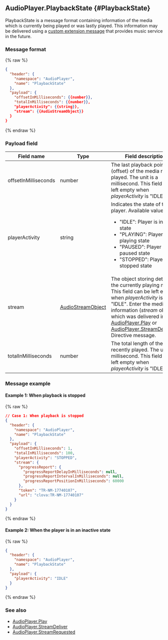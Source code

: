 ## AudioPlayer.PlaybackState {#PlaybackState}
PlaybackState is a message format containing information of the media which is currently being played or was lastly played. This information may be delivered using a [custom extension message](/CEK/References/CEK_Message_Format.md#CustomExtenstionMessage) that provides music service in the future.

### Message format
{% raw %}
```json
{
  "header": {
    "namespace": "AudioPlayer",
    "name": "PlaybackState"
  },
  "payload": {
    "offsetInMilliseconds": {{number}},
    "totalInMilliseconds": {{number}},
    "playerActivity": {{string}},
    "stream": {{AudioStreamObject}}
  }
}
```
{% endraw %}


### Payload field

| Field name  | Type  | Field description  | Required |
|---------------|---------|-----------------------------|---------|
| offsetInMilliseconds | number | The last playback point (offset) of the media recently played. The unit is a millisecond. This field can be left empty when *playerActivity* is "IDLE".  | No |
| playerActivity  | string | Indicates the state of the player. Available values are: <ul><li>"IDLE": Player is in an idle state</li><li>"PLAYING": Player is in a playing state</li><li>"PAUSED": Player is in a paused state</li><li>"STOPPED": Player is in a stopped state</li></ul> | Yes |
| stream  | [AudioStreamObject](/CIC/References/APIs/AudioPlayer.md#AudioStreamObject) | The object storing details of the currently playing media. This field can be left empty when *playerActivity* is "IDLE". Enter the media information (*stream* object) which was delivered in [AudioPlayer.Play](/CIC/References/APIs/AudioPlayer.md#Play) or [AudioPlayer.StreamDelivered](/CIC/References/APIs/AudioPlayer.md#StreamDelivered) Directive message. | No |
| totalInMilliseconds  | number | The total length of the media recently played. The unit is a millisecond. This field can be left empty when *playerActivity* is "IDLE".  | No |

### Message example
#### Example 1: When playback is stopped
{% raw %}
```json
// Case 1: When playback is stopped
{
  "header": {
    "namespace": "AudioPlayer",
    "name": "PlaybackState"
  },
  "payload": {
    "offsetInMilliseconds": 1,
    "totalInMilliseconds": 100,
    "playerActivity": "STOPPED",
    "stream": {
      "progressReport": {
        "progressReportDelayInMilliseconds": null,
        "progressReportIntervalInMilliseconds": null,
        "progressReportPositionInMilliseconds": 60000
      },
      "token": "TR-NM-17740107",
      "url": "clova:TR-NM-17740107"
    }
  }
}
```
{% endraw %}

#### Example 2: When the player is in an inactive state
{% raw %}
```json
{
  "header": {
    "namespace": "AudioPlayer",
    "name": "PlaybackState"
  },
  "payload": {
    "playerActivity": "IDLE"
  }
}
```
{% endraw %}

### See also
* [AudioPlayer.Play](/CIC/References/APIs/AudioPlayer.md#Play)
* [AudioPlayer.StreamDeliver](/CIC/References/APIs/AudioPlayer.md#StreamDeliver)
* [AudioPlayer.StreamRequested](/CIC/References/APIs/AudioPlayer.md#StreamRequested)